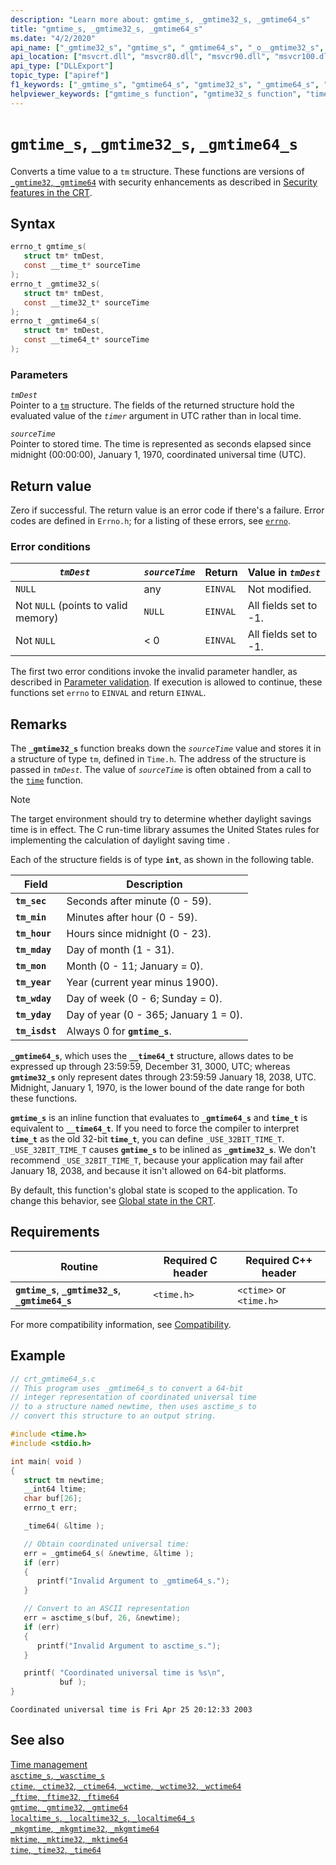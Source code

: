 ```yaml
---
description: "Learn more about: gmtime_s, _gmtime32_s, _gmtime64_s"
title: "gmtime_s, _gmtime32_s, _gmtime64_s"
ms.date: "4/2/2020"
api_name: ["_gmtime32_s", "gmtime_s", "_gmtime64_s", "_o__gmtime32_s", "_o__gmtime64_s"]
api_location: ["msvcrt.dll", "msvcr80.dll", "msvcr90.dll", "msvcr100.dll", "msvcr100_clr0400.dll", "msvcr110.dll", "msvcr110_clr0400.dll", "msvcr120.dll", "msvcr120_clr0400.dll", "ucrtbase.dll", "api-ms-win-crt-time-l1-1-0.dll", "api-ms-win-crt-private-l1-1-0.dll"]
api_type: ["DLLExport"]
topic_type: ["apiref"]
f1_keywords: ["_gmtime_s", "gmtime64_s", "gmtime32_s", "_gmtime64_s", "gmtime_s", "_gmtime32_s"]
helpviewer_keywords: ["gmtime_s function", "gmtime32_s function", "time functions", "gmtime64_s function", "_gmtime64_s function", "time structure conversion", "_gmtime_s function", "_gmtime32_s function"]
---
```

# `gmtime_s`, `_gmtime32_s`, `_gmtime64_s`

Converts a time value to a `tm` structure. These functions are versions of [`_gmtime32`, `_gmtime64`](gmtime-gmtime32-gmtime64.md) with security enhancements as described in [Security features in the CRT](../security-features-in-the-crt.md).

## Syntax

```C
errno_t gmtime_s(
   struct tm* tmDest,
   const __time_t* sourceTime
);
errno_t _gmtime32_s(
   struct tm* tmDest,
   const __time32_t* sourceTime
);
errno_t _gmtime64_s(
   struct tm* tmDest,
   const __time64_t* sourceTime
);
```

### Parameters

*`tmDest`*\
Pointer to a [`tm`](../standard-types.md) structure. The fields of the returned structure hold the evaluated value of the *`timer`* argument in UTC rather than in local time.

*`sourceTime`*\
Pointer to stored time. The time is represented as seconds elapsed since midnight (00:00:00), January 1, 1970, coordinated universal time (UTC).

## Return value

Zero if successful. The return value is an error code if there's a failure. Error codes are defined in `Errno.h`; for a listing of these errors, see [`errno`](../errno-constants.md).

### Error conditions

|*`tmDest`*|*`sourceTime`*|Return|Value in *`tmDest`*|
|-----------|------------|------------|--------------------|
|`NULL`|any|`EINVAL`|Not modified.|
|Not `NULL` (points to valid memory)|`NULL`|`EINVAL`|All fields set to -1.|
|Not `NULL`|< 0|`EINVAL`|All fields set to -1.|

The first two error conditions invoke the invalid parameter handler, as described in [Parameter validation](../parameter-validation.md). If execution is allowed to continue, these functions set `errno` to `EINVAL` and return `EINVAL`.

## Remarks

The **`_gmtime32_s`** function breaks down the *`sourceTime`* value and stores it in a structure of type `tm`, defined in `Time.h`. The address of the structure is passed in *`tmDest`*. The value of *`sourceTime`* is often obtained from a call to the [`time`](time-time32-time64.md) function.

> [!NOTE]
> The target environment should try to determine whether daylight savings time is in effect. The C run-time library assumes the United States rules for implementing the calculation of daylight saving time .

Each of the structure fields is of type **`int`**, as shown in the following table.

|Field|Description|
|-|-|
|**`tm_sec`**|Seconds after minute (0 - 59).|
|**`tm_min`**|Minutes after hour (0 - 59).|
|**`tm_hour`**|Hours since midnight (0 - 23).|
|**`tm_mday`**|Day of month (1 - 31).|
|**`tm_mon`**|Month (0 - 11; January = 0).|
|**`tm_year`**|Year (current year minus 1900).|
|**`tm_wday`**|Day of week (0 - 6; Sunday = 0).|
|**`tm_yday`**|Day of year (0 - 365; January 1 = 0).|
|**`tm_isdst`**|Always 0 for **`gmtime_s`**.|

**`_gmtime64_s`**, which uses the **`__time64_t`** structure, allows dates to be expressed up through 23:59:59, December 31, 3000, UTC; whereas **`gmtime32_s`** only represent dates through 23:59:59 January 18, 2038, UTC. Midnight, January 1, 1970, is the lower bound of the date range for both these functions.

**`gmtime_s`** is an inline function that evaluates to **`_gmtime64_s`** and **`time_t`** is equivalent to **`__time64_t`**. If you need to force the compiler to interpret **`time_t`** as the old 32-bit **`time_t`**, you can define `_USE_32BIT_TIME_T`. `_USE_32BIT_TIME_T` causes **`gmtime_s`** to be inlined as **`_gmtime32_s`**. We don't recommend `_USE_32BIT_TIME_T`, because your application may fail after January 18, 2038, and because it isn't allowed on 64-bit platforms.

By default, this function's global state is scoped to the application. To change this behavior, see [Global state in the CRT](../global-state.md).

## Requirements

|Routine|Required C header|Required C++ header|
|-------------|---------------------|-|
|**`gmtime_s`**, **`_gmtime32_s`**, **`_gmtime64_s`**|`<time.h>`|`<ctime>` or `<time.h>`|

For more compatibility information, see [Compatibility](../compatibility.md).

## Example

```C
// crt_gmtime64_s.c
// This program uses _gmtime64_s to convert a 64-bit
// integer representation of coordinated universal time
// to a structure named newtime, then uses asctime_s to
// convert this structure to an output string.

#include <time.h>
#include <stdio.h>

int main( void )
{
   struct tm newtime;
   __int64 ltime;
   char buf[26];
   errno_t err;

   _time64( &ltime );

   // Obtain coordinated universal time:
   err = _gmtime64_s( &newtime, &ltime );
   if (err)
   {
      printf("Invalid Argument to _gmtime64_s.");
   }

   // Convert to an ASCII representation
   err = asctime_s(buf, 26, &newtime);
   if (err)
   {
      printf("Invalid Argument to asctime_s.");
   }

   printf( "Coordinated universal time is %s\n",
           buf );
}
```

```Output
Coordinated universal time is Fri Apr 25 20:12:33 2003
```

## See also

[Time management](../time-management.md)\
[`asctime_s`, `_wasctime_s`](asctime-s-wasctime-s.md)\
[`ctime`, `_ctime32`, `_ctime64`, `_wctime`, `_wctime32`, `_wctime64`](ctime-ctime32-ctime64-wctime-wctime32-wctime64.md)\
[`_ftime`, `_ftime32`, `_ftime64`](ftime-ftime32-ftime64.md)\
[`gmtime`, `_gmtime32`, `_gmtime64`](gmtime-gmtime32-gmtime64.md)\
[`localtime_s`, `_localtime32_s`, `_localtime64_s`](localtime-s-localtime32-s-localtime64-s.md)\
[`_mkgmtime`, `_mkgmtime32`, `_mkgmtime64`](mkgmtime-mkgmtime32-mkgmtime64.md)\
[`mktime`, `_mktime32`, `_mktime64`](mktime-mktime32-mktime64.md)\
[`time`, `_time32`, `_time64`](time-time32-time64.md)
